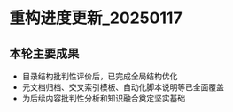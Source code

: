 # 重构进度更新_20250117

## 本轮主要成果

- 目录结构批判性评价后，已完成全局结构优化
- 元文档归档、交叉索引模板、自动化脚本说明等已全面覆盖
- 为后续内容批判性分析和知识融合奠定坚实基础

